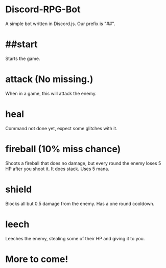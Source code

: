 # Discord-RPG-Bot
A simple bot written in Discord.js.
Our prefix is "##".

# ##start
Starts the game.
# attack (No missing.)
When in a game, this will attack the enemy.
# heal
Command not done yet, expect some glitches with it.
# fireball (10% miss chance)
Shoots a fireball that does no damage, but every round the enemy loses 5 HP after you shoot it. It does stack. Uses 5 mana. 
# shield
Blocks all but 0.5 damage from the enemy. Has a one round cooldown.
# leech
Leeches the enemy, stealing some of their HP and giving it to you.
# More to come!
